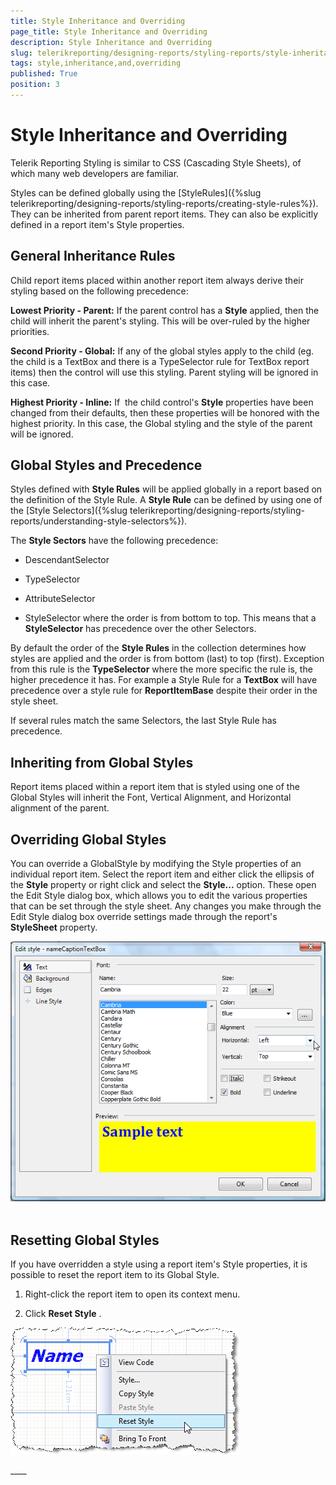 ```yaml
---
title: Style Inheritance and Overriding
page_title: Style Inheritance and Overriding 
description: Style Inheritance and Overriding
slug: telerikreporting/designing-reports/styling-reports/style-inheritance-and-overriding
tags: style,inheritance,and,overriding
published: True
position: 3
---
```


# Style Inheritance and Overriding



Telerik Reporting Styling is similar to CSS (Cascading Style Sheets), of which many web developers are familiar.

Styles can be defined globally using the [StyleRules]({%slug telerikreporting/designing-reports/styling-reports/creating-style-rules%}). They can be inherited from parent report items. They can also be explicitly defined in a report item's Style properties.

## General Inheritance Rules

Child report items placed within another report item always derive their styling based on the following precedence:

__Lowest Priority - Parent:__  If the parent control has a __Style__  applied, then the child will inherit the parent's styling. This will be over-ruled by the higher priorities.

__Second Priority - Global:__  If any of the global styles apply to the child (eg. the child is a TextBox and there is a TypeSelector rule for TextBox report items) then the control will use this styling. Parent styling will be ignored in this case.

__Highest Priority - Inline:__  If  the child control's __Style__  properties have been changed from their defaults, then these properties will be honored with the  highest priority. In this case, the Global styling and the style of the parent will be ignored.

## Global Styles and Precedence

Styles defined with __Style Rules__  will be applied globally in a report based on the definition of       		the Style Rule. A __Style Rule__  can be defined by using one of the [Style Selectors]({%slug telerikreporting/designing-reports/styling-reports/understanding-style-selectors%}).       	

The __Style Sectors__  have the following precedence:       	 

* DescendantSelector

* TypeSelector

* AttributeSelector

* StyleSelector where the order is from bottom to top. This means that a      		__StyleSelector__  has precedence over the other Selectors.

By default the order of the __Style Rules__  in the collection determines        		how styles are applied and the order is from bottom (last) to top (first). Exception from this rule is the       		__TypeSelector__  where the more specific the rule is, the higher precedence it has. For example        	a Style Rule for a __TextBox__  will have precedence over a style rule for  	__ReportItemBase__  despite their order in the style sheet.       	

If several rules match the same Selectors, the last Style Rule has precedence.

## Inheriting from Global Styles

Report items placed within a report item that is styled using one of the Global Styles will inherit the Font, Vertical Alignment, and Horizontal alignment of the parent. 

## Overriding Global Styles

You can override a GlobalStyle by modifying the Style properties of an individual report item. Select the report item 
      		and either click the ellipsis of the __Style__  property or right click and select the 
        	__Style...__  option. These open the Edit Style dialog box, which allows you to edit the various 
        	properties that can be set through the style sheet. Any changes you make through the Edit Style dialog box override 
        	settings made through the report's __StyleSheet__  property.

  

  ![](images/Style3.png) 

## Resetting Global Styles

If you have overridden a style using a report item's Style properties, it is possible to reset the report item to its Global Style.

1. Right-click the report item to open its context menu.

1. Click __Reset Style__  .

  

  ![](images/ReportStyleRuleG.png)

____  

 

 
